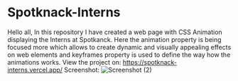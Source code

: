 # Spotknack-Interns
Hello all,
   In this repository I have created a web page with CSS Animation displaying the Interns at Spotkanck.
   Here the animation property is being focused more which allows to create dynamic and visually appealing effects on web elements and keyframes property is used to define the way how the animations works.
   View the project on:
   https://spotknack-interns.vercel.app/
   Screenshot:
   ![Screenshot (2)](https://github.com/Dharshini-S12/Spotknack-Interns/assets/118833017/bd157443-825d-48b8-af70-c5ccf7cec144)


 
